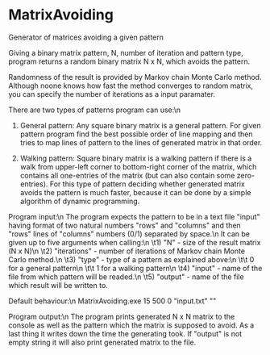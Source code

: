 # MatrixAvoiding
Generator of matrices avoiding a given pattern

Giving a binary matrix pattern, N, number of iteration and pattern type,
program returns a random binary matrix N x N, which avoids the pattern.

Randomness of the result is provided by Markov chain Monte Carlo method.
Although noone knows how fast the method converges to random matrix,
you can specify the number of iterations as a input paramater.

There are two types of patterns program can use:\n
 1) General pattern: Any square binary matrix is a general pattern. For given pattern program find the best possible order of line mapping and then tries to map lines of pattern to the lines of generated matrix in that order.
 
 2) Walking pattern: Square binary matrix is a walking pattern if there is a walk from upper-left corner to bottom-right corner of the matrix, which contains all one-entries of the matrix (but can also contain some zero-entries). For this type of pattern deciding whether generated matrix avoids the pattern is much faster, because it can be done by a simple algorithm of dynamic programming.
 
Program input:\n
 The program expects the pattern to be in a text file "input" having format of two natural numbers "rows" and "columns" and then "rows" lines of "columns" numbers (0/1) separated by space.\n
 It can be given up to five arguments when calling:\n
 \t1) "N" - size of the result matrix (N x N)\n
 \t2) "iterations" - number of iterations of Markov chain Monte Carlo method.\n
 \t3) "type" - type of a pattern as explained above:\n
 \t\t 0 for a general pattern\n
 \t\t 1 for a walking pattern\n
 \t4) "input" - name of the file from which pattern will be readed.\n
 \t5) "output" - name of the file which result will be written to.
  
Default behaviour:\n
 MatrixAvoiding.exe 15 500 0 "input.txt" ""
   
Program output:\n
 The program prints generated N x N matrix to the console as well as the pattern which the matrix is supposed to avoid. As a last thing it writes down the time the generating took. If "output" is not empty string it will also print generated matrix to the file.